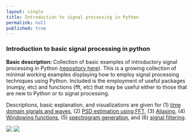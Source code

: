 ```yaml
---
layout: single
title: Introduction to signal processing in Python
permalink: null
published: true
---
```




### Introduction to basic signal processing in python 


**Basic description:** Collection of basic examples of introductory signal processing in Python ([repository here](https://github.com/richkylet/signal-processing-iPython)). 
This is a growing collection of minimal working examples displaying how to employ signal processing techniques using Python. 
Included is the employment of useful packages (numpy, etc) and functions (fft, etc) that may be useful either to those that are new to Python or to signal processing. 

Descriptions, basic explanation, and visualizations are given for 
(1) [time domain signals and waves](https://github.com/richkylet/signal-processing-iPython/blob/master/01_introSound.ipynb),
(2) [PSD estimation using FFT](https://github.com/richkylet/signal-processing-iPython/blob/master/02_PSD_estimation.ipynb), 
(3) [Aliasing](https://github.com/richkylet/signal-processing-iPython/blob/master/03_FourierTransformAlias.ipynb), 
(4) [Windowing functions](https://github.com/richkylet/signal-processing-iPython/blob/master/04_WindowSpec.ipynb), 
(5) [spectrogram generation](https://github.com/richkylet/signal-processing-iPython/blob/master/05_Spectrogram.ipynb), and 
(6) [signal filtering](https://github.com/richkylet/signal-processing-iPython/blob/master/06_Filtering.ipynb). 



![]({{site.baseurl}}https://github.com/richkylet/richkylet.github.io/blob/master/images/time.png?raw=true)
![]({{site.baseurl}}https://github.com/richkylet/richkylet.github.io/blob/master/images/PSD.png?raw=true)


